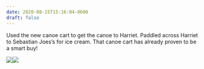 ```yaml
---
date: 2020-08-15T15:16:04-0600
draft: false
---
```




Used the new canoe cart to get the canoe to Harriet. Paddled across Harriet to Sebastian Joes’s for ice cream. That canoe cart has already proven to be a smart buy!

![](/images/2020/e2add62f10.jpg)![](uploads/2020/cba9ef0320.jpg)



